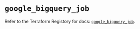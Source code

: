 # `google_bigquery_job`

Refer to the Terraform Registory for docs: [`google_bigquery_job`](https://registry.terraform.io/providers/hashicorp/google/5.21.0/docs/resources/bigquery_job).
